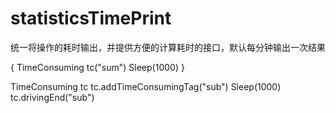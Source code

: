 # statisticsTimePrint
统一将操作的耗时输出，并提供方便的计算耗时的接口，默认每分钟输出一次结果

{
    TimeConsuming tc("sum")
    Sleep(1000)
}

TimeConsuming tc
tc.addTimeConsumingTag("sub")
Sleep(1000)
tc.drivingEnd("sub")